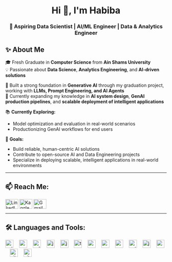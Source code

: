 <h1 align="center">Hi 👋, I'm Habiba</h1>
<h3 align="center">🚀 Aspiring Data Scientist | AI/ML Engineer | Data & Analytics Engineer</h3>

## ✨ About Me  

🎓 Fresh Graduate in **Computer Science** from **Ain Shams University**  
💡 Passionate about **Data Science**, **Analytics Engineering**, and **AI-driven solutions**  

🧠 Built a strong foundation in **Generative AI** through my graduation project, working with **LLMs, Prompt Engineering, and AI Agents**  
🚀 Currently expanding my knowledge in **AI system design**, **GenAI production pipelines**, and **scalable deployment of intelligent applications**  

📚 **Currently Exploring:**   
- Model optimization and evaluation in real-world scenarios  
- Productionizing GenAI workflows for end users  

🎯 **Goals:**  
- Build reliable, human-centric AI solutions  
- Contribute to open-source AI and Data Engineering projects  
- Specialize in deploying scalable, intelligent applications in real-world environments  

---

## 📫 Reach Me:  
<p align="left">
<a href="https://www.linkedin.com/in/habiba-alaa17/" target="blank">
<img align="center" src="https://raw.githubusercontent.com/rahuldkjain/github-profile-readme-generator/master/src/images/icons/Social/linked-in-alt.svg" alt="LinkedIn" height="30" width="40" /></a>
<a href="https://www.kaggle.com/habibaalaa17" target="blank">
<img align="center" src="https://raw.githubusercontent.com/rahuldkjain/github-profile-readme-generator/master/src/images/icons/Social/kaggle.svg" alt="Kaggle" height="30" width="40" /></a>
<a href="mailto:habibaalaaeldin17@gmail.com" target="blank">
<img align="center" src="https://upload.wikimedia.org/wikipedia/commons/4/4e/Gmail_Icon.png" alt="Gmail" height="30" width="40" /></a>
</p>

---

## 🛠 Languages and Tools: 
<div align="left">
  <img src="https://cdn.jsdelivr.net/gh/devicons/devicon/icons/python/python-original.svg" height="25" alt="python logo" />
  <img width="10" />
  <img src="https://cdn.simpleicons.org/mysql/4479A1" height="25" alt="mysql logo" />
  <img width="10" />
  <img src="https://cdn.jsdelivr.net/gh/devicons/devicon/icons/cplusplus/cplusplus-original.svg" height="25" alt="cplusplus logo" />
  <img width="10" />
  <img src="https://cdn.jsdelivr.net/gh/devicons/devicon/icons/java/java-original.svg" height="25" alt="java logo" />
  <img width="10" />
  <img src="https://cdn.jsdelivr.net/gh/devicons/devicon/icons/javascript/javascript-original.svg" height="25" alt="javascript logo" />
  <img width="10" />
  <img src="https://cdn.jsdelivr.net/gh/devicons/devicon/icons/tensorflow/tensorflow-original.svg" height="25" alt="tensorflow logo" />
  <img width="10" />
  <img src="https://cdn.jsdelivr.net/gh/devicons/devicon/icons/arduino/arduino-original.svg" height="25" alt="arduino logo" />
  <img width="10" />
  <img src="https://cdn.jsdelivr.net/gh/devicons/devicon/icons/c/c-original.svg" height="25" alt="c logo" />
  <img width="10" />
  <img src="https://cdn.jsdelivr.net/gh/devicons/devicon/icons/opencv/opencv-original.svg" height="25" alt="opencv logo" />
  <img width="10" />
  <img src="https://cdn.jsdelivr.net/gh/devicons/devicon/icons/pytorch/pytorch-original.svg" height="25" alt="pytorch logo" />
  <img width="10" />
  <img src="https://cdn.jsdelivr.net/gh/devicons/devicon/icons/jupyter/jupyter-original.svg" height="25" alt="jupyter logo" />
  <img width="10" />
  <img src="https://cdn.jsdelivr.net/gh/devicons/devicon/icons/pandas/pandas-original.svg" height="25" alt="pandas logo" />
  <img width="10" />
  <img src="https://cdn.jsdelivr.net/gh/devicons/devicon/icons/git/git-original.svg" height="25" alt="git logo" />
  <img width="10" />
  <img src="https://cdn.jsdelivr.net/gh/devicons/devicon/icons/github/github-original.svg" height="25" alt="github logo" />
</div>
